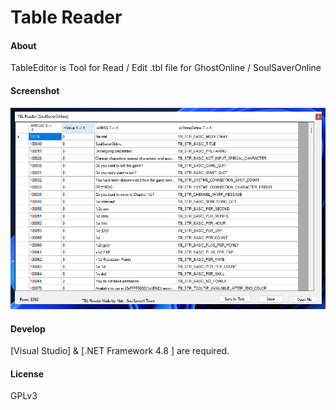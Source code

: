 # Table Reader

#### About
TableEditor is Tool for Read / Edit .tbl file for GhostOnline / SoulSaverOnline


#### Screenshot

<p align="center">
    <img src="https://github.com/SoulsaverX/TableEditor/blob/main/screenshot.png" alt="UI">
</p>

#### Develop

[Visual Studio] & [.NET Framework 4.8 ] are required.

#### License

GPLv3
